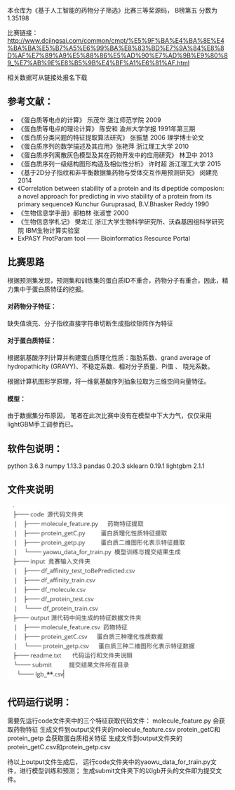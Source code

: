 本仓库为《基于人工智能的药物分子筛选》比赛三等奖源码， B榜第五 分数为1.35198

比赛链接：http://www.dcjingsai.com/common/cmpt/%E5%9F%BA%E4%BA%8E%E4%BA%BA%E5%B7%A5%E6%99%BA%E8%83%BD%E7%9A%84%E8%8D%AF%E7%89%A9%E5%88%86%E5%AD%90%E7%AD%9B%E9%80%89_%E7%AB%9E%E8%B5%9B%E4%BF%A1%E6%81%AF.html

相关数据可从链接处报名下载

## 参考文献：

- 《蛋白质等电点的计算》 乐茂华  湛江师范学院 2009
- 《蛋白质等电点的理论计算》 陈安和 渝州大学学报 1991年第三期
- 《蛋白质分类问题的特征提取算法研究》 张振慧 2006 理学博士论文 
- 《蛋白质序列的数学描述及其应用》张艳萍 浙江理工大学 2010 
- 《蛋白质序列离散灰色模型及其在药物开发中的应用研究》 林卫中 2013 
- 《蛋白质序列一级结构图形构造及相似性分析》 许时超 浙江理工大学 2015 
- 《基于2D分子指纹和非平衡数据集药物与受体交互作用预测研究》 闵建亮 2014 
- 《Correlation between stability of a protein and its dipeptide composion: a novel approach for predicting in vivo stability of a  protein from its primary sequence》 Kunchur Guruprasad, B.V.Bhasker Reddy  1990 
- 《生物信息学手册》郝柏林 张淑誉  2000 
- 《生物信息学札记》 樊龙江  浙江大学生物科学研究所、沃森基因组科学研究院 IBM生物计算实验室 
-  ExPASY ProtParam tool —— Bioinformatics Rescurce Portal

## 比赛思路

根据预测集发现，预测集和训练集的蛋白质ID不重合，药物分子有重合，因此，精力集中于蛋白质特征的挖掘。

#### 对药物分子特征：

缺失值填充、分子指纹直接字符串切断生成指纹矩阵作为特征

#### 对于蛋白质特征：

根据氨基酸序列计算并构建蛋白质理化性质：脂肪系数、grand average of hydropathicity (GRAVY)、不稳定系数、相对分子质量、Pi值 、 晓光系数。

根据计算机图形学原理，将一维氨基酸序列抽象拉取为三维空间向量特征。

#### 模型：

由于数据集分布原因， 笔者在此次比赛中没有在模型中下大力气，仅仅采用lightGBM手工调参而已。

## 软件包说明：

python 3.6.3
numpy 1.13.3
pandas 0.20.3
sklearn 0.19.1
lightgbm 2.1.1

## 文件夹说明

![文件夹描述](./file_des.jpg)

## 代码运行说明：

需要先运行code文件夹中的三个特征获取代码文件：
molecule_feature.py    会获取药物特征  生成文件到output文件夹的molecule_feature.csv
protein_getC和protein_getp 会获取蛋白质相关特征 生成文件到output文件夹的protein_getC.csv和protein_getp.csv

待以上output文件生成后，
运行code文件夹中的yaowu_data_for_train.py文件，进行模型训练和预测；
生成submit文件夹下的以lgb开头的文件即为提交文件。

